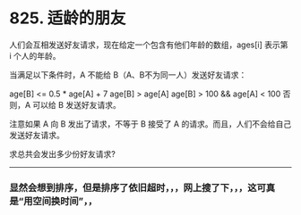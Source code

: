# 825. 适龄的朋友

人们会互相发送好友请求，现在给定一个包含有他们年龄的数组，ages[i] 表示第 i 个人的年龄。

当满足以下条件时，A 不能给 B（A、B不为同一人）发送好友请求：

age[B] <= 0.5 * age[A] + 7
age[B] > age[A]
age[B] > 100 && age[A] < 100
否则，A 可以给 B 发送好友请求。

注意如果 A 向 B 发出了请求，不等于 B 接受了 A 的请求。而且，人们不会给自己发送好友请求。 

求总共会发出多少份好友请求?

---

### 显然会想到排序，但是排序了依旧超时，，，网上搜了下，，，这可真是“用空间换时间”，，
